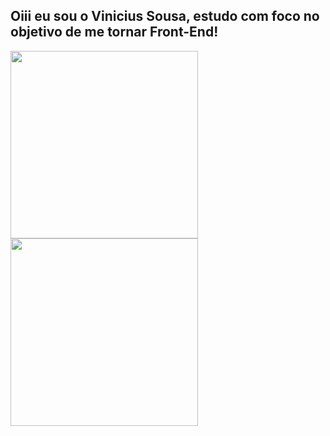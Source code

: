 ## Oiii eu sou o Vinicius Sousa, estudo com foco no objetivo de me tornar Front-End!

<a href="https://github.com/ViniS0usa/github-readme-stats">
  <img align="center" height="300" src="https://github-readme-stats.vercel.app/api?username=ViniS0usa&count_private=true&card_width=380px&show_icons=true&theme=tokyonight" />
</a>
<a href="https://github.com/ViniS0usa/github-readme-stats">
  <img align="center" height="300" src="https://github-readme-stats.vercel.app/api/top-langs/?username=ViniS0usa&layout=compact&theme=tokyonight" />
</a>
